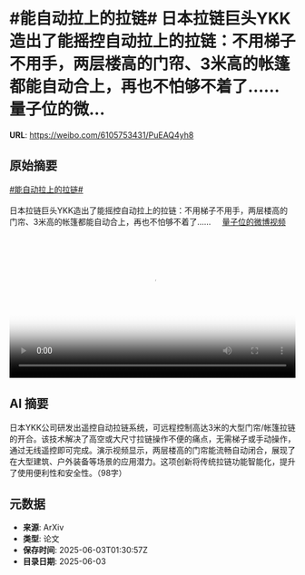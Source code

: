 # #能自动拉上的拉链# 日本拉链巨头YKK造出了能摇控自动拉上的拉链：不用梯子不用手，两层楼高的门帘、3米高的帐篷都能自动合上，再也不怕够不着了…… 量子位的微...

**URL**: https://weibo.com/6105753431/PuEAQ4yh8

## 原始摘要

<a href="https://m.weibo.cn/search?containerid=231522type%3D1%26t%3D10%26q%3D%23%E8%83%BD%E8%87%AA%E5%8A%A8%E6%8B%89%E4%B8%8A%E7%9A%84%E6%8B%89%E9%93%BE%23&amp;extparam=%23%E8%83%BD%E8%87%AA%E5%8A%A8%E6%8B%89%E4%B8%8A%E7%9A%84%E6%8B%89%E9%93%BE%23" data-hide=""><span class="surl-text">#能自动拉上的拉链#</span></a> <br><br>日本拉链巨头YKK造出了能摇控自动拉上的拉链：不用梯子不用手，两层楼高的门帘、3米高的帐篷都能自动合上，再也不怕够不着了…… <a href="https://video.weibo.com/show?fid=1034:5172757143683211" data-hide=""><span class="url-icon"><img style="width: 1rem;height: 1rem" src="https://h5.sinaimg.cn/upload/2015/09/25/3/timeline_card_small_video_default.png" referrerpolicy="no-referrer"></span><span class="surl-text">量子位的微博视频</span></a> <br clear="both"><div style="clear: both"></div><video controls="controls" poster="https://tvax3.sinaimg.cn/orj480/006Fd7o3ly1i1zw2dcvhij30u01hcn0b.jpg" style="width: 100%"><source src="https://f.video.weibocdn.com/o0/rbeSirEglx08oHyqNyyI010412009HHh0E010.mp4?label=mp4_720p&amp;template=720x1280.24.0&amp;ori=0&amp;ps=1CwnkDw1GXwCQx&amp;Expires=1748917535&amp;ssig=2ol1dO9bxf&amp;KID=unistore,video"><source src="https://f.video.weibocdn.com/o0/fOIAzGDalx08oHyqyvkY010412005yxl0E010.mp4?label=mp4_hd&amp;template=540x960.24.0&amp;ori=0&amp;ps=1CwnkDw1GXwCQx&amp;Expires=1748917535&amp;ssig=qdL%2FOF6bDz&amp;KID=unistore,video"><source src="https://f.video.weibocdn.com/o0/npQQgIOBlx08oHyqTLZ60104120033tU0E010.mp4?label=mp4_ld&amp;template=360x640.24.0&amp;ori=0&amp;ps=1CwnkDw1GXwCQx&amp;Expires=1748917535&amp;ssig=xo3z0%2B6CVu&amp;KID=unistore,video"><p>视频无法显示，请前往<a href="https://video.weibo.com/show?fid=1034%3A5172757143683211" target="_blank" rel="noopener noreferrer">微博视频</a>观看。</p></video>

## AI 摘要

日本YKK公司研发出遥控自动拉链系统，可远程控制高达3米的大型门帘/帐篷拉链的开合。该技术解决了高空或大尺寸拉链操作不便的痛点，无需梯子或手动操作，通过无线遥控即可完成。演示视频显示，两层楼高的门帘能流畅自动闭合，展现了在大型建筑、户外装备等场景的应用潜力。这项创新将传统拉链功能智能化，提升了使用便利性和安全性。（98字）

## 元数据

- **来源**: ArXiv
- **类型**: 论文
- **保存时间**: 2025-06-03T01:30:57Z
- **目录日期**: 2025-06-03
